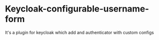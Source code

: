 # Keycloak-configurable-username-form
It's a plugin for keycloak which add and authenticator with custom configs
